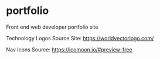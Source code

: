 # portfolio
Front end web developer portfolio site

Technology Logos Source Site: https://worldvectorlogo.com/

Nav Icons Source: https://icomoon.io/#preview-free

